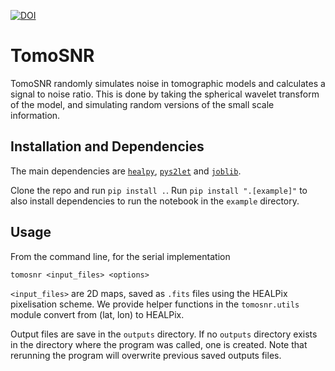 [![DOI](https://zenodo.org/badge/DOI/10.5281/zenodo.3976749.svg)](https://doi.org/10.5281/zenodo.3976749)

# TomoSNR

TomoSNR randomly simulates noise in tomographic models and calculates a signal to noise ratio. This is done by taking the spherical wavelet transform of the model, and simulating random versions of the small scale information.

## Installation and Dependencies

The main dependencies are [`healpy`](https://healpy.readthedocs.io/), [`pys2let`](http://astro-informatics.github.io/s2let/) and [`joblib`](https://joblib.readthedocs.io/en/stable/).

Clone the repo and run `pip install .`.
Run `pip install ".[example]"` to also install dependencies to run the notebook in the `example` directory.

## Usage

From the command line, for the serial implementation

`tomosnr <input_files> <options>`

`<input_files>` are 2D maps, saved as `.fits` files using the HEALPix pixelisation scheme.  We provide helper functions in the `tomosnr.utils` module convert from (lat, lon) to HEALPix.

Output files are save in the `outputs` directory.  If no `outputs` directory exists in the directory where the program was called, one is created.  Note that rerunning the program will overwrite previous saved outputs files.
